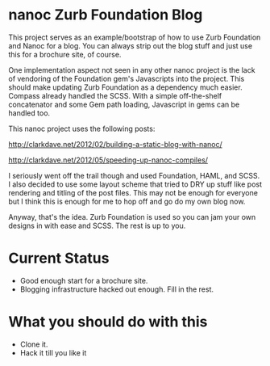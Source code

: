 # nanoc Zurb Foundation Blog

This project serves as an example/bootstrap of how to use Zurb Foundation and
Nanoc for a blog. You can always strip out the blog stuff and just use this for
a brochure site, of course.

One implementation aspect not seen in any other nanoc project is the lack of
vendoring of the Foundation gem's Javascripts into the project. This should
make updating Zurb Foundation as a dependency much easier. Compass already
handled the SCSS. With a simple off-the-shelf concatenator and some Gem path
loading, Javascript in gems can be handled too.

This nanoc project uses the following posts:

http://clarkdave.net/2012/02/building-a-static-blog-with-nanoc/

http://clarkdave.net/2012/05/speeding-up-nanoc-compiles/

I seriously went off the trail though and used Foundation, HAML, and SCSS.
I also decided to use some layout scheme that tried to DRY up stuff like post
rendering and titling of the post files. This may not be enough for everyone
but I think this is enough for me to hop off and go do my own blog now.

Anyway, that's the idea. Zurb Foundation is used so you can jam your own
designs in with ease and SCSS. The rest is up to you.

# Current Status

* Good enough start for a brochure site.
* Blogging infrastructure hacked out enough. Fill in the rest.

# What you should do with this

* Clone it.
* Hack it till you like it
